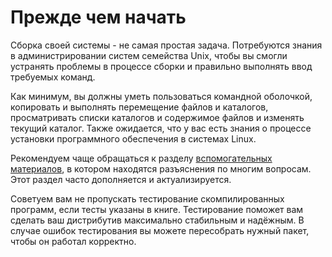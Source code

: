 # Прежде чем начать

Сборка своей системы - не самая простая задача. Потребуются знания в администрировании систем семейства Unix, чтобы вы смогли устранять проблемы в процессе сборки и правильно выполнять ввод требуемых команд.

Как минимум, вы должны уметь пользоваться командной оболочкой, копировать и выполнять перемещение файлов и каталогов, просматривать списки каталогов и содержимое файлов и изменять текущий каталог. Также ожидается, что у вас есть знания о процессе установки программного обеспечения в системах Linux.

<!-- Если использовать выражение '... обращаться к разделу "Вспомогательные материалы"', то поместить его в кавычки. Либо использовать выражение '... обращаться к разделу вспомогательных материалов' -->

Рекомендуем чаще обращаться к разделу [вспомогательных материалов](../../additional/additional), в котором находятся разъяснения по многим вопросам. Этот раздел часто дополняется и актуализируется.

Советуем вам не пропускать тестирование скомпилированных программ, если тесты указаны в книге. Тестирование поможет вам сделать ваш дистрибутив максимально стабильным и надёжным. В случае ошибок тестирования вы можете пересобрать нужный пакет, чтобы он работал корректно.
